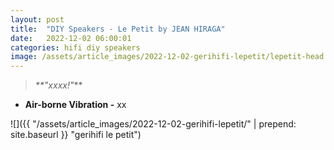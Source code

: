 ```yaml
---
layout: post
title:  "DIY Speakers - Le Petit by JEAN HIRAGA"
date:   2022-12-02 06:00:01
categories: hifi diy speakers
image: /assets/article_images/2022-12-02-gerihifi-lepetit/lepetit-head.png
---
```


>_**"xxxx!"_**

- **Air-borne Vibration -** xx


![]({{ "/assets/article_images/2022-12-02-gerihifi-lepetit/" | prepend: site.baseurl }} "gerihifi le petit")


